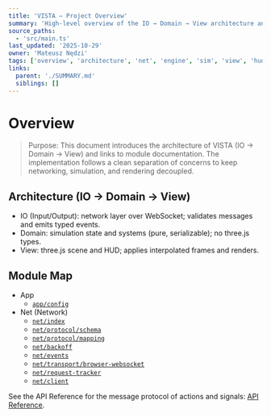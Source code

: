 ```yaml
---
title: 'VISTA – Project Overview'
summary: 'High-level overview of the IO → Domain → View architecture and module map, with links to the network layer documentation.'
source_paths:
  - 'src/main.ts'
last_updated: '2025-10-29'
owner: 'Mateusz Nędzi'
tags: ['overview', 'architecture', 'net', 'engine', 'sim', 'view', 'hud']
links:
  parent: './SUMMARY.md'
  siblings: []
---
```


# Overview

> Purpose: This document introduces the architecture of VISTA (IO → Domain → View) and links to module documentation. The implementation follows a clean separation of concerns to keep networking, simulation, and rendering decoupled.

## Architecture (IO → Domain → View)

- IO (Input/Output): network layer over WebSocket; validates messages and emits typed events.
- Domain: simulation state and systems (pure, serializable); no three.js types.
- View: three.js scene and HUD; applies interpolated frames and renders.

## Module Map

- App
  - [`app/config`](modules/app/config.md)
- Net (Network)
  - [`net/index`](modules/net/index.md)
  - [`net/protocol/schema`](modules/net/protocol/schema.md)
  - [`net/protocol/mapping`](modules/net/protocol/mapping.md)
  - [`net/backoff`](modules/net/backoff.md)
  - [`net/events`](modules/net/events.md)
  - [`net/transport/browser-websocket`](modules/net/transport/browser-websocket.md)
  - [`net/request-tracker`](modules/net/request-tracker.md)
  - [`net/client`](modules/net/client.md)

See the API Reference for the message protocol of actions and signals: [API Reference](api-reference.md).
